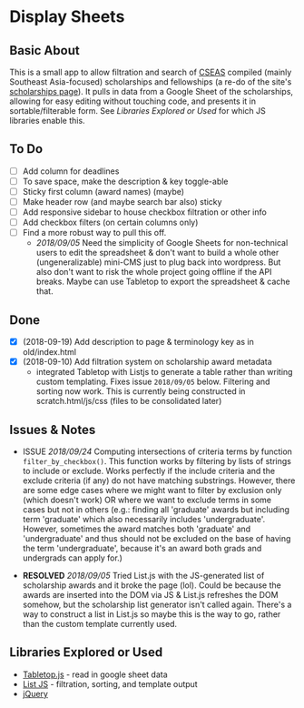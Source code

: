 # Display Sheets

## Basic About

This is a small app to allow filtration and search of [CSEAS](http://www.cseashawaii.org) compiled (mainly Southeast Asia-focused) scholarships and fellowships (a re-do of the site's [scholarships page](http://www.cseashawaii.org/students/scholarships/)). It pulls in data from a Google Sheet of the scholarships, allowing for easy editing without touching code, and presents it in sortable/filterable form. See _Libraries Explored or Used_ for which JS libraries enable this.

## To Do

- [ ] Add column for deadlines
- [ ] To save space, make the description & key toggle-able
- [ ] Sticky first column (award names) (maybe)
- [ ] Make header row (and maybe search bar also) sticky
- [ ] Add responsive sidebar to house checkbox filtration or other info
- [ ] Add checkbox filters (on certain columns only)
- [ ] Find a more robust way to pull this off.
	- _2018/09/05_ Need the simplicity of Google Sheets for non-technical users to edit the spreadsheet & don't want to build a whole other (ungeneralizable) mini-CMS just to plug back into wordpress. But also don't want to risk the whole project going offline if the API breaks. Maybe can use Tabletop to export the spreadsheet & cache that.

## Done
- [x] (2018-09-19) Add description to page & terminology key as in old/index.html
- [x] (2018-09-10) Add filtration system on scholarship award metadata
	- integrated Tabletop with Listjs to generate a table rather than writing custom templating. Fixes issue `2018/09/05` below. Filtering and sorting now work. This is currently being constructed in scratch.html/js/css (files to be consolidated later)

## Issues & Notes

- ISSUE _2018/09/24_ Computing intersections of criteria terms by function `filter_by_checkbox()`. This function works by filtering by lists of strings to include or exclude. Works perfectly if the include criteria and the exclude criteria (if any) do not have matching substrings. However, there are some edge cases where we might want to filter by exclusion only (which doesn't work) OR where we want to exclude terms in some cases but not in others (e.g.: finding all 'graduate' awards but including term 'graduate' which also necessarily includes 'undergraduate'. However, sometimes the award matches both 'graduate' and 'undergraduate' and thus should not be excluded on the base of having the term 'undergraduate', because it's an award both grads and undergrads can apply for.)

- **RESOLVED** _2018/09/05_ Tried List.js with the JS-generated list of scholarship awards and it broke the page (lol). Could be because the awards are inserted into the DOM via JS & List.js refreshes the DOM somehow, but the scholarship list generator isn't called again. There's a way to construct a list in List.js so maybe this is the way to go, rather than the custom template currently used.

## Libraries Explored or Used

- [Tabletop.js](https://github.com/jsoma/tabletop) - read in google sheet data
- [List JS](listjs.com) - filtration, sorting, and template output
- [jQuery](https://jquery.com/)
